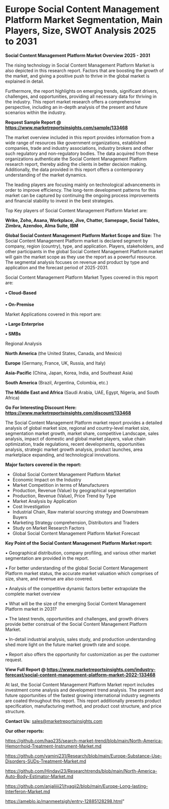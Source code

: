 # Europe Social Content Management Platform Market Segmentation, Main Players, Size, SWOT Analysis 2025 to 2031

<Strong> Social Content Management Platform Market Overview 2025 - 2031</strong>

The rising technology in Social Content Management Platform Market is also depicted in this research report. Factors that are boosting the growth of the market, and giving a positive push to thrive in the global market is explained in detail.

Furthermore, the report highlights on emerging trends, significant drivers, challenges, and opportunities, providing all necessary data for thriving in the industry. This report market research offers a comprehensive perspective, including an in-depth analysis of the present and future scenarios within the industry.

<strong>Request Sample Report @ <a href=https://www.marketreportsinsights.com/sample/133468>https://www.marketreportsinsights.com/sample/133468</a></strong>

The market overview included in this report provides information from a wide range of resources like government organizations, established companies, trade and industry associations, industry brokers and other such regulatory and non-regulatory bodies. The data acquired from these organizations authenticate the Social Content Management Platform research report, thereby aiding the clients in better decision making. Additionally, the data provided in this report offers a contemporary understanding of the market dynamics.

The leading players are focusing mainly on technological advancements in order to improve efficiency. The long-term development patterns for this market can be captured by continuing the ongoing process improvements and financial stability to invest in the best strategies.

Top Key players of Social Content Management Platform Market are:

<strong>Wrike, Zoho, Asana, Workplace, Jive, Chatter, Samepage, Social Tables, Zimbra, Azendoo, Alma Suite, IBM</strong>

<strong><b>Global Social Content Management Platform Market Scope and Size:</b></strong>
The Social Content Management Platform market is declared segment by company, region (country), type, and application. Players, stakeholders, and other participants in the global Social Content Management Platform market will gain the market scope as they use the report as a powerful resource. The segmental analysis focuses on revenue and product by type and application and the forecast period of 2025-2031.

Social Content Management Platform Market Types covered in this report are:

<strong>• Cloud-Based

• On-Premise</strong>

Market Applications covered in this report are:

<strong>• Large Enterprise

• SMBs</strong> 

Regional Analysis

<strong>North America</strong> (the United States, Canada, and Mexico)

<strong>Europe</strong> (Germany, France, UK, Russia, and Italy)

<strong>Asia-Pacific</strong> (China, Japan, Korea, India, and Southeast Asia)

<strong>South America</strong> (Brazil, Argentina, Colombia, etc.)

<strong>The Middle East and Africa</strong> (Saudi Arabia, UAE, Egypt, Nigeria, and South Africa)

<strong>Go For Interesting Discount Here: <a href=https://www.marketreportsinsights.com/discount/133468>https://www.marketreportsinsights.com/discount/133468</a></strong>

The Social Content Management Platform market report provides a detailed analysis of global market size, regional and country-level market size, segmentation market growth, market share, competitive Landscape, sales analysis, impact of domestic and global market players, value chain optimization, trade regulations, recent developments, opportunities analysis, strategic market growth analysis, product launches, area marketplace expanding, and technological innovations.

<strong><b>Major factors covered in the report:</b></strong>
<ul>
  <li>Global Social Content Management Platform Market </li>
  <li>Economic Impact on the Industry</li>
  <li>Market Competition in terms of Manufacturers</li>
  <li>Production, Revenue (Value) by geographical segmentation</li>
  <li>Production, Revenue (Value), Price Trend by Type</li>
  <li>Market Analysis by Application</li>
  <li>Cost Investigation</li>
  <li>Industrial Chain, Raw material sourcing strategy and Downstream Buyers</li>
  <li>Marketing Strategy comprehension, Distributors and Traders</li>
  <li>Study on Market Research Factors</li>
  <li>Global Social Content Management Platform Market Forecast</li>
</ul>

<strong><b>Key Point of the Social Content Management Platform Market report:</b></strong>

• Geographical distribution, company profiling, and various other market segmentation are provided in the report.

• For better understanding of the global Social Content Management Platform market status, the accurate market valuation which comprises of size, share, and revenue are also covered.

• Analysis of the competitive dynamic factors better extrapolate the complete market overview

• What will be the size of the emerging Social Content Management Platform market in 2031?

• The latest trends, opportunities and challenges, and growth drivers provide better construal of the Social Content Management Platform Market.

• In-detail industrial analysis, sales study, and production understanding shed more light on the future market growth rate and scope.

• Report also offers the opportunity for customization as per the customer request.

<strong><b>View Full Report @ <a href=https://www.marketreportsinsights.com/industry-forecast/social-content-management-platform-market-2022-133468>https://www.marketreportsinsights.com/industry-forecast/social-content-management-platform-market-2022-133468</a></b></strong>


At last, the Social Content Management Platform Market report includes investment come analysis and development trend analysis. The present and future opportunities of the fastest growing international industry segments are coated throughout this report. This report additionally presents product specification, manufacturing method, and product cost structure, and price structure.

<strong>Contact Us:</strong>
sales@marketreportsinsights.com

<strong>Our other reports:</strong>

<a href=https://github.com/haq235/search-market-trend/blob/main/North-America-Hemorrhoid-Treatment-Instrument-Market.md>https://github.com/haq235/search-market-trend/blob/main/North-America-Hemorrhoid-Treatment-Instrument-Market.md</a>

<a href=https://github.com/yamini231/Research/blob/main/Europe-Substance-Use-Disorders-SUDs-Treatment-Market.md>https://github.com/yamini231/Research/blob/main/Europe-Substance-Use-Disorders-SUDs-Treatment-Market.md</a>

<a href=https://github.com/Hindavi23/Researchtrends/blob/main/North-America-Auto-Body-Estimator-Market.md>https://github.com/Hindavi23/Researchtrends/blob/main/North-America-Auto-Body-Estimator-Market.md</a>

<a href=https://github.com/anjaliiii21/tyagii2/blob/main/Europe-Long-lasting-Interferon-Market.md>https://github.com/anjaliiii21/tyagii2/blob/main/Europe-Long-lasting-Interferon-Market.md</a>

<a href=https://ameblo.jp/manmeetsigh/entry-12885128298.html>https://ameblo.jp/manmeetsigh/entry-12885128298.html</a>"
